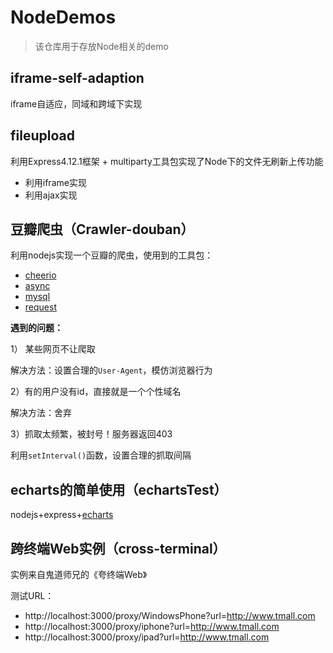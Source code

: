 # NodeDemos

> 该仓库用于存放Node相关的demo

## iframe-self-adaption

iframe自适应，同域和跨域下实现

## fileupload

利用Express4.12.1框架 + multiparty工具包实现了Node下的文件无刷新上传功能

* 利用iframe实现
* 利用ajax实现

## 豆瓣爬虫（Crawler-douban）

利用nodejs实现一个豆瓣的爬虫，使用到的工具包：

* [cheerio](https://github.com/cheeriojs/cheerio "cheerio")
* [async](https://github.com/caolan/async "async")
* [mysql](https://github.com/felixge/node-mysql "mysql")
* [request](https://github.com/request/request "request")

**遇到的问题：**

1） 某些网页不让爬取

解决方法：设置合理的`User-Agent`，模仿浏览器行为

2）有的用户没有id，直接就是一个个性域名

解决方法：舍弃

3）抓取太频繁，被封号！服务器返回403

利用`setInterval()`函数，设置合理的抓取间隔

## echarts的简单使用（echartsTest）

nodejs+express+[echarts](http://echarts.baidu.com/index.html "Echarts")

## 跨终端Web实例（cross-terminal）

实例来自鬼道师兄的《夸终端Web》

测试URL：

* http://localhost:3000/proxy/WindowsPhone?url=http://www.tmall.com
* http://localhost:3000/proxy/iphone?url=http://www.tmall.com
* http://localhost:3000/proxy/ipad?url=http://www.tmall.com